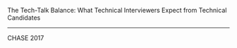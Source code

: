 The Tech-Talk Balance: What Technical Interviewers Expect from Technical Candidates
<hr>

CHASE 2017
